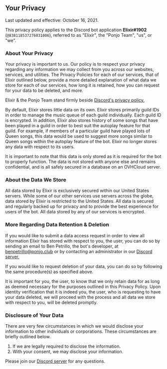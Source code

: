 ## Your Privacy

Last updated and effective: October 16, 2021.

This privacy policy applies to the Discord bot application **Elixir#1902** (`@838118537276031006`), referred to as "Elixir", the "Ponjo Team", "us", or "we".

### About Your Privacy

Your privacy is important to us. Our policy is to respect your privacy regarding any information we may collect from you across our websites, services, and utilities. The Privacy Policies for each of our services, that of Elixir outlined below, provide a more detailed explanation of what data we store for each of our services, how long it is retained, how you can request for your data to be deleted, and more.

Elixir & the Ponjo Team stand firmly beside [Discord's privacy policy.](https://discord.com/privacy)

By default, Elixir stores little data on its own. Elixir stores primarily guild IDs in order to manage the music queue of each guild individually. Each guild ID is encrypted. In addition, Elixir also stores history of some songs that have been played in a guild in order to best suit the autoplay feature for that guild. For example, if members of a particular guild have played lots of Queen songs, this data would be used to suggest more songs similar to Queen songs within the autoplay feature of the bot. Elixir no longer stores any data with respect to its users.

It is important to note that this data is only stored as it is required for the bot to properly function. The data is not stored with anyone else and remains confidential, and is all safely secured in a database on an OVHCloud server.

### About the Data We Store

All data stored by Elixir is exclusively secured within our United States servers. While some of our other services use servers across the globe, data stored by Elixir is restricted to the United States. All data is secured and regularly backed up for privacy and to provide the best experience for users of the bot. All data stored by any of our services is encrypted.

### More Regarding Data Retention & Deletion

If you would like to submit a data access request in order to view all information Elixir has stored with respect to you, the user, you can do so by sending an email to Ben Petrillo, the bot's developer, at [benpetrillo@ponjo.club](mailto:benpetrillo@ponjo.club) or by contacting an administrator in our [Discord server.](https://ponjo.club/discord)

If you would like to request deletion of your data, you can do so by following the same procedure(s) as specified above.

It is important for you, the user, to know that we only retain data for as long as deemed necessary for the purposes outlined in this Privacy Policy. Upon identity verification that it is indeed you, the user, who is requesting to have your data deleted, we will proceed with the process and all data we store with respect to you, will be deleted promptly.

### Disclosure of Your Data

There are very few circumstances in which we would disclose your information to other individuals or corporations. These circumstances are briefly outlined below.

1. If we are legally required to disclose the information.
2. With your consent, we may disclose your information.

Please join our [Discord server](https://ponjo.club/discord) for any questions.